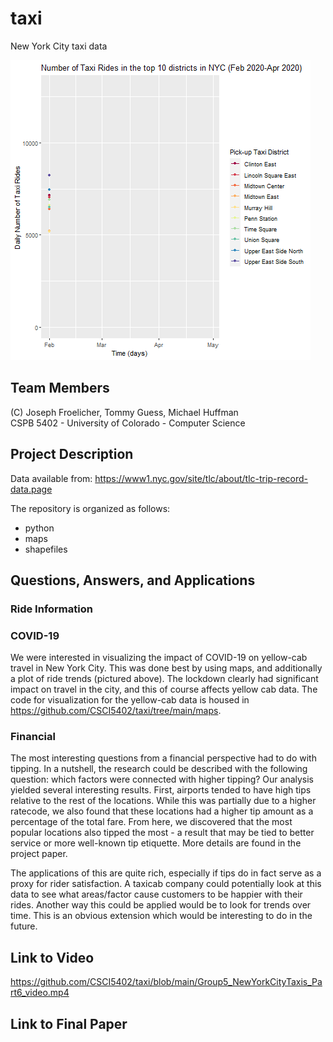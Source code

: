 # taxi
New York City taxi data

![Alt Text](https://github.com/CSCI5402/taxi/blob/main/maps/rides.gif?raw=true)
## Team Members
(C) Joseph Froelicher, Tommy Guess, Michael Huffman  
CSPB 5402 - University of Colorado - Computer Science

## Project Description

Data available from:
https://www1.nyc.gov/site/tlc/about/tlc-trip-record-data.page

The repository is organized as follows:
* python
* maps
* shapefiles

## Questions, Answers, and Applications

### Ride Information

### COVID-19
We were interested in visualizing the impact of COVID-19 on yellow-cab travel in New York City. This was done best by using maps, and additionally a plot of ride trends (pictured above). The lockdown clearly had significant impact on travel in the city, and this of course affects yellow cab data. The code for visualization for the yellow-cab data is housed in https://github.com/CSCI5402/taxi/tree/main/maps.

### Financial
The most interesting questions from a financial perspective had to do with tipping. In a nutshell, the research could be described with the following question: which factors were connected with higher tipping? Our analysis yielded several interesting results. First, airports tended to have high tips relative to the rest of the locations. While this was partially due to a higher ratecode, we also found that these locations had a higher tip amount as a percentage of the total fare. From here, we discovered that the most popular locations also tipped the most - a result that may be tied to better service or more well-known tip etiquette. More details are found in the project paper.

The applications of this are quite rich, especially if tips do in fact serve as a proxy for rider satisfaction. A taxicab company could potentially look at this data to see what areas/factor cause customers to be happier with their rides. Another way this could be applied would be to look for trends over time. This is an obvious extension which would be interesting to do in the future. 


## Link to Video
https://github.com/CSCI5402/taxi/blob/main/Group5_NewYorkCityTaxis_Part6_video.mp4

## Link to Final Paper




